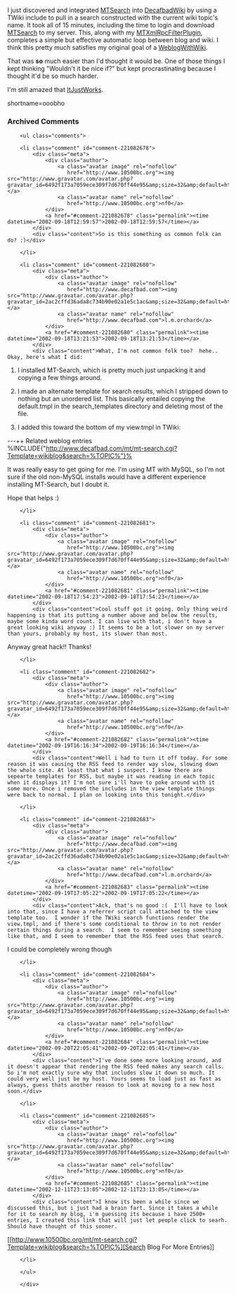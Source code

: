 <p>I just discovered and integrated <a href="http://www.decafbad.com/twiki/bin/view/Main/MTSearch">MTSearch</a> into <a href="http://www.decafbad.com/twiki/bin/view/Main/DecafbadWiki">DecafbadWiki</a> by using a TWiki include to pull in a search constructed with the current wiki topic's name.  It took all of 15 minutes, including the time to login and download <a href="http://www.decafbad.com/twiki/bin/view/Main/MTSearch">MTSearch</a> to my server.  This, along with my <a href="http://www.decafbad.com/twiki/bin/view/Main/MTXmlRpcFilterPlugin">MTXmlRpcFilterPlugin</a>, completes a simple but effective automatic loop between blog and wiki.  I think this pretty much satisfies my original goal of a <a href="http://www.decafbad.com/twiki/bin/view/Main/WeblogWithWiki">WeblogWithWiki</a>.  </p>
<p>That was <strong>so</strong> much easier than I'd thought it would be.  One of those things I kept thinking "Wouldn't it be nice if?" but kept procrastinating because I thought it'd be so much harder.</p>
<p>I'm still amazed that <a href="http://www.decafbad.com/twiki/bin/view/Main/ItJustWorks">ItJustWorks</a>.</p>
<!--more-->
shortname=ooobho

<div id="comments" class="comments archived-comments">
            <h3>Archived Comments</h3>
            
        <ul class="comments">
            
        <li class="comment" id="comment-221082678">
            <div class="meta">
                <div class="author">
                    <a class="avatar image" rel="nofollow" 
                       href="http://www.10500bc.org"><img src="http://www.gravatar.com/avatar.php?gravatar_id=6492f173a7059ece309f7d670ff44e95&amp;size=32&amp;default=http://mediacdn.disqus.com/1320279820/images/noavatar32.png"/></a>
                    <a class="avatar name" rel="nofollow" 
                       href="http://www.10500bc.org">nf0</a>
                </div>
                <a href="#comment-221082678" class="permalink"><time datetime="2002-09-18T12:59:57">2002-09-18T12:59:57</time></a>
            </div>
            <div class="content">So is this something us common folk can do? :)</div>
            
        </li>
    
        <li class="comment" id="comment-221082680">
            <div class="meta">
                <div class="author">
                    <a class="avatar image" rel="nofollow" 
                       href="http://www.decafbad.com"><img src="http://www.gravatar.com/avatar.php?gravatar_id=2ac2cffd36ada8c734b90e02a1e5c1ac&amp;size=32&amp;default=http://mediacdn.disqus.com/1320279820/images/noavatar32.png"/></a>
                    <a class="avatar name" rel="nofollow" 
                       href="http://www.decafbad.com">l.m.orchard</a>
                </div>
                <a href="#comment-221082680" class="permalink"><time datetime="2002-09-18T13:21:53">2002-09-18T13:21:53</time></a>
            </div>
            <div class="content">What, I'm not common folk too?  hehe..  Okay, here's what I did:

1) I installed MT-Search, which is pretty much just unpacking it and copying a few things around.

2) I made an alternate template for search results, which I stripped down to nothing but an unordered list.  This basically entailed copying the default.tmpl in the search_templates directory and deleting most of the file.

3) I added this toward the bottom of my view.tmpl in TWiki:

---++ Related weblog entries
%INCLUDE{"http://www.decafbad.com/mt/mt-search.cgi?Template=wikiblog&search=%TOPIC%"}%

It was really easy to get going for me.  I'm using MT with MySQL, so I'm not sure if the old non-MySQL installs would have a different experience installing MT-Search, but I doubt it.

Hope that helps :)</div>
            
        </li>
    
        <li class="comment" id="comment-221082681">
            <div class="meta">
                <div class="author">
                    <a class="avatar image" rel="nofollow" 
                       href="http://www.10500bc.org"><img src="http://www.gravatar.com/avatar.php?gravatar_id=6492f173a7059ece309f7d670ff44e95&amp;size=32&amp;default=http://mediacdn.disqus.com/1320279820/images/noavatar32.png"/></a>
                    <a class="avatar name" rel="nofollow" 
                       href="http://www.10500bc.org">nf0</a>
                </div>
                <a href="#comment-221082681" class="permalink"><time datetime="2002-09-18T17:54:23">2002-09-18T17:54:23</time></a>
            </div>
            <div class="content">Cool stuff got it going. Only thing weird happening is that its putting a number above and below the results, maybe some kinda word count. I can live with that, i don't have a great looking wiki anyway :) It seems to be a lot slower on my server than yours, probably my host, its slower than most.

Anyway great hack!! Thanks!</div>
            
        </li>
    
        <li class="comment" id="comment-221082682">
            <div class="meta">
                <div class="author">
                    <a class="avatar image" rel="nofollow" 
                       href="http://www.10500bc.org"><img src="http://www.gravatar.com/avatar.php?gravatar_id=6492f173a7059ece309f7d670ff44e95&amp;size=32&amp;default=http://mediacdn.disqus.com/1320279820/images/noavatar32.png"/></a>
                    <a class="avatar name" rel="nofollow" 
                       href="http://www.10500bc.org">nf0</a>
                </div>
                <a href="#comment-221082682" class="permalink"><time datetime="2002-09-19T16:16:34">2002-09-19T16:16:34</time></a>
            </div>
            <div class="content">Well i had to turn it off today. For some reason it was causing the RSS feed to render way slow, slowing down the whole site. At least that what i suspect. I know there are sepearte templates for RSS, but maybe it was reading in each topic when it displays it? I'm not sure i'll have to poke around with it some more. Once i removed the includes in the view template things were back to normal. I plan on looking into this tonight.</div>
            
        </li>
    
        <li class="comment" id="comment-221082683">
            <div class="meta">
                <div class="author">
                    <a class="avatar image" rel="nofollow" 
                       href="http://www.decafbad.com"><img src="http://www.gravatar.com/avatar.php?gravatar_id=2ac2cffd36ada8c734b90e02a1e5c1ac&amp;size=32&amp;default=http://mediacdn.disqus.com/1320279820/images/noavatar32.png"/></a>
                    <a class="avatar name" rel="nofollow" 
                       href="http://www.decafbad.com">l.m.orchard</a>
                </div>
                <a href="#comment-221082683" class="permalink"><time datetime="2002-09-19T17:05:22">2002-09-19T17:05:22</time></a>
            </div>
            <div class="content">Ack, that's no good :(  I'll have to look into that, since I have a referrer script call attached to the view template too.  I wonder if the TWiki search functions render the view.tmpl, and if there's some conditional to throw in to not render certain things during a search.  I seem to remember seeing something like that, and I seem to remember that the RSS feed uses that search.

I could be completely wrong though</div>
            
        </li>
    
        <li class="comment" id="comment-221082684">
            <div class="meta">
                <div class="author">
                    <a class="avatar image" rel="nofollow" 
                       href="http://www.10500bc.org"><img src="http://www.gravatar.com/avatar.php?gravatar_id=6492f173a7059ece309f7d670ff44e95&amp;size=32&amp;default=http://mediacdn.disqus.com/1320279820/images/noavatar32.png"/></a>
                    <a class="avatar name" rel="nofollow" 
                       href="http://www.10500bc.org">nf0</a>
                </div>
                <a href="#comment-221082684" class="permalink"><time datetime="2002-09-20T22:05:41">2002-09-20T22:05:41</time></a>
            </div>
            <div class="content">I've done some more looking around, and it doesn't appear that rendering the RSS feed makes any search calls. So i'm not exactly sure why that includes slow it down so much. It could very well just be my host. Yours seems to load just as fast as always, guess thats another reason to look at moving to a new host soon.</div>
            
        </li>
    
        <li class="comment" id="comment-221082685">
            <div class="meta">
                <div class="author">
                    <a class="avatar image" rel="nofollow" 
                       href="http://www.10500bc.org"><img src="http://www.gravatar.com/avatar.php?gravatar_id=6492f173a7059ece309f7d670ff44e95&amp;size=32&amp;default=http://mediacdn.disqus.com/1320279820/images/noavatar32.png"/></a>
                    <a class="avatar name" rel="nofollow" 
                       href="http://www.10500bc.org">nf0</a>
                </div>
                <a href="#comment-221082685" class="permalink"><time datetime="2002-12-11T23:13:05">2002-12-11T23:13:05</time></a>
            </div>
            <div class="content">I know its been a while since we discussed this, but i just had a brain fart. Since it takes a while for it to search my blog, i'm guessing its because i have 2500+ entries, I created this link that will just let people click to searh. Should have thought of this sooner.

[[http://www.10500bc.org/mt/mt-search.cgi?Template=wikiblog&search=%TOPIC%][Search Blog For More Entries]]</div>
            
        </li>
    
        </ul>
    
        </div>
    